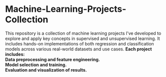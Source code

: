 # Machine-Learning-Projects-Collection
This repository is a collection of machine learning projects I’ve developed to explore and apply key concepts in supervised and unsupervised learning. It includes hands-on implementations of both regression and classification models across various real-world datasets and use cases.
<b>
Each project includes:  
<b>
Data preprocessing and feature engineering.  
<b>
Model selection and training.  
<b>
Evaluation and visualization of results.  
<b>
